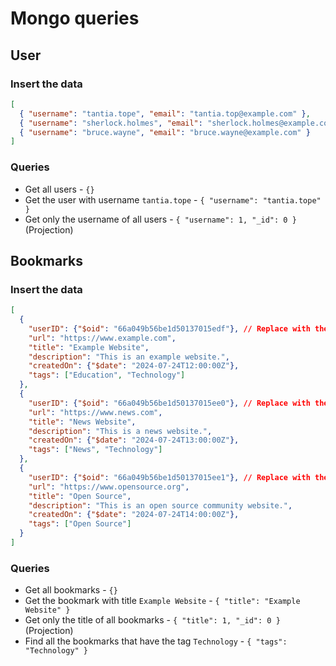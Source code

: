 # Mongo queries

## User

### Insert the data

```json
[
  { "username": "tantia.tope", "email": "tantia.top@example.com" },
  { "username": "sherlock.holmes", "email": "sherlock.holmes@example.com" },
  { "username": "bruce.wayne", "email": "bruce.wayne@example.com" }
]
```

### Queries

- Get all users - `{}`
- Get the user with username `tantia.tope` - `{ "username": "tantia.tope" }`
- Get only the username of all users - `{ "username": 1, "_id": 0 }` (Projection)

## Bookmarks

### Insert the data

```json
[
  {
    "userID": {"$oid": "66a049b56be1d50137015edf"}, // Replace with the ID in your database
    "url": "https://www.example.com",
    "title": "Example Website",
    "description": "This is an example website.",
    "createdOn": {"$date": "2024-07-24T12:00:00Z"},
    "tags": ["Education", "Technology"]
  },
  {
    "userID": {"$oid": "66a049b56be1d50137015ee0"}, // Replace with the ID in your database
    "url": "https://www.news.com",
    "title": "News Website",
    "description": "This is a news website.",
    "createdOn": {"$date": "2024-07-24T13:00:00Z"},
    "tags": ["News", "Technology"]
  },
  {
    "userID": {"$oid": "66a049b56be1d50137015ee1"}, // Replace with the ID in your database
    "url": "https://www.opensource.org",
    "title": "Open Source",
    "description": "This is an open source community website.",
    "createdOn": {"$date": "2024-07-24T14:00:00Z"},
    "tags": ["Open Source"]
  }
]

```

### Queries

- Get all bookmarks - `{}`
- Get the bookmark with title `Example Website` - `{ "title": "Example Website" }`
- Get only the title of all bookmarks - `{ "title": 1, "_id": 0 }` (Projection)
- Find all the bookmarks that have the tag `Technology` - `{ "tags": "Technology" }`